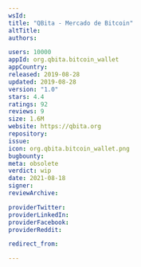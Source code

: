 ```yaml
---
wsId: 
title: "QBita - Mercado de Bitcoin"
altTitle: 
authors:

users: 10000
appId: org.qbita.bitcoin_wallet
appCountry: 
released: 2019-08-28
updated: 2019-08-28
version: "1.0"
stars: 4.4
ratings: 92
reviews: 9
size: 1.6M
website: https://qbita.org
repository: 
issue: 
icon: org.qbita.bitcoin_wallet.png
bugbounty: 
meta: obsolete
verdict: wip
date: 2021-08-18
signer: 
reviewArchive:

providerTwitter: 
providerLinkedIn: 
providerFacebook: 
providerReddit: 

redirect_from:

---
```


